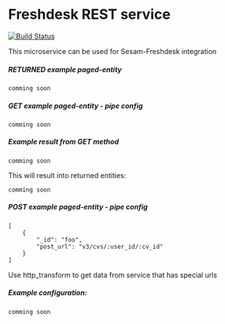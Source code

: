 # Freshdesk REST service
[![Build Status](https://travis-ci.org/sesam-community/freshdesk-rest.svg?branch=master)](https://travis-ci.org/sesam-community/freshdesk-rest)

This microservice can be used for Sesam-Freshdesk integration



##### RETURNED example paged-entity
```
comming soon
```

##### GET example paged-entity - pipe config
```
comming soon
```


##### Example result from GET method
```
comming soon
```
This will result into returned entities:
```
comming soon
```


##### POST example paged-entity - pipe config
```
[
    {
        "_id": "foo",
        "post_url": "v3/cvs/:user_id/:cv_id"
    }
]
```

Use http_transform to get data from service that has special urls

##### Example configuration:

```
comming soon
```

